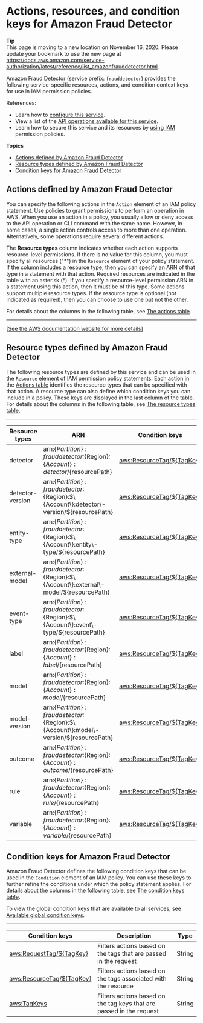 # Actions, resources, and condition keys for Amazon Fraud Detector<a name="list_amazonfrauddetector"></a>

**Tip**  
This page is moving to a new location on November 16, 2020\. Please update your bookmark to use the new page at [https://docs\.aws\.amazon\.com/service\-authorization/latest/reference/list\_amazonfrauddetector\.html](https://docs.aws.amazon.com/service-authorization/latest/reference/list_amazonfrauddetector.html)\. 

Amazon Fraud Detector \(service prefix: `frauddetector`\) provides the following service\-specific resources, actions, and condition context keys for use in IAM permission policies\.

References:
+ Learn how to [configure this service](https://docs.aws.amazon.com/frauddetector/latest/ug/what-is-frauddetector.html)\.
+ View a list of the [API operations available for this service](https://docs.aws.amazon.com/frauddetector/latest/api/)\.
+ Learn how to secure this service and its resources by [using IAM](https://docs.aws.amazon.com/frauddetector/latest/ug/assets.html) permission policies\.

**Topics**
+ [Actions defined by Amazon Fraud Detector](#amazonfrauddetector-actions-as-permissions)
+ [Resource types defined by Amazon Fraud Detector](#amazonfrauddetector-resources-for-iam-policies)
+ [Condition keys for Amazon Fraud Detector](#amazonfrauddetector-policy-keys)

## Actions defined by Amazon Fraud Detector<a name="amazonfrauddetector-actions-as-permissions"></a>

You can specify the following actions in the `Action` element of an IAM policy statement\. Use policies to grant permissions to perform an operation in AWS\. When you use an action in a policy, you usually allow or deny access to the API operation or CLI command with the same name\. However, in some cases, a single action controls access to more than one operation\. Alternatively, some operations require several different actions\.

The **Resource types** column indicates whether each action supports resource\-level permissions\. If there is no value for this column, you must specify all resources \("\*"\) in the `Resource` element of your policy statement\. If the column includes a resource type, then you can specify an ARN of that type in a statement with that action\. Required resources are indicated in the table with an asterisk \(\*\)\. If you specify a resource\-level permission ARN in a statement using this action, then it must be of this type\. Some actions support multiple resource types\. If the resource type is optional \(not indicated as required\), then you can choose to use one but not the other\.

For details about the columns in the following table, see [The actions table](reference_policies_actions-resources-contextkeys.md#actions_table)\.


****  
[\[See the AWS documentation website for more details\]](http://docs.aws.amazon.com/IAM/latest/UserGuide/list_amazonfrauddetector.html)

## Resource types defined by Amazon Fraud Detector<a name="amazonfrauddetector-resources-for-iam-policies"></a>

The following resource types are defined by this service and can be used in the `Resource` element of IAM permission policy statements\. Each action in the [Actions table](#amazonfrauddetector-actions-as-permissions) identifies the resource types that can be specified with that action\. A resource type can also define which condition keys you can include in a policy\. These keys are displayed in the last column of the table\. For details about the columns in the following table, see [The resource types table](reference_policies_actions-resources-contextkeys.md#resources_table)\.


****  

| Resource types | ARN | Condition keys | 
| --- | --- | --- | 
|   detector  |  arn:$\{Partition\}:frauddetector:$\{Region\}:$\{Account\}:detector/$\{resourcePath\}  |   [ aws:ResourceTag/$\{TagKey\} ](#amazonfrauddetector-aws_ResourceTag___TagKey_)   | 
|   detector\-version  |  arn:$\{Partition\}:frauddetector:$\{Region\}:$\{Account\}:detector\-version/$\{resourcePath\}  |   [ aws:ResourceTag/$\{TagKey\} ](#amazonfrauddetector-aws_ResourceTag___TagKey_)   | 
|   entity\-type  |  arn:$\{Partition\}:frauddetector:$\{Region\}:$\{Account\}:entity\-type/$\{resourcePath\}  |   [ aws:ResourceTag/$\{TagKey\} ](#amazonfrauddetector-aws_ResourceTag___TagKey_)   | 
|   external\-model  |  arn:$\{Partition\}:frauddetector:$\{Region\}:$\{Account\}:external\-model/$\{resourcePath\}  |   [ aws:ResourceTag/$\{TagKey\} ](#amazonfrauddetector-aws_ResourceTag___TagKey_)   | 
|   event\-type  |  arn:$\{Partition\}:frauddetector:$\{Region\}:$\{Account\}:event\-type/$\{resourcePath\}  |   [ aws:ResourceTag/$\{TagKey\} ](#amazonfrauddetector-aws_ResourceTag___TagKey_)   | 
|   label  |  arn:$\{Partition\}:frauddetector:$\{Region\}:$\{Account\}:label/$\{resourcePath\}  |   [ aws:ResourceTag/$\{TagKey\} ](#amazonfrauddetector-aws_ResourceTag___TagKey_)   | 
|   model  |  arn:$\{Partition\}:frauddetector:$\{Region\}:$\{Account\}:model/$\{resourcePath\}  |   [ aws:ResourceTag/$\{TagKey\} ](#amazonfrauddetector-aws_ResourceTag___TagKey_)   | 
|   model\-version  |  arn:$\{Partition\}:frauddetector:$\{Region\}:$\{Account\}:model\-version/$\{resourcePath\}  |   [ aws:ResourceTag/$\{TagKey\} ](#amazonfrauddetector-aws_ResourceTag___TagKey_)   | 
|   outcome  |  arn:$\{Partition\}:frauddetector:$\{Region\}:$\{Account\}:outcome/$\{resourcePath\}  |   [ aws:ResourceTag/$\{TagKey\} ](#amazonfrauddetector-aws_ResourceTag___TagKey_)   | 
|   rule  |  arn:$\{Partition\}:frauddetector:$\{Region\}:$\{Account\}:rule/$\{resourcePath\}  |   [ aws:ResourceTag/$\{TagKey\} ](#amazonfrauddetector-aws_ResourceTag___TagKey_)   | 
|   variable  |  arn:$\{Partition\}:frauddetector:$\{Region\}:$\{Account\}:variable/$\{resourcePath\}  |   [ aws:ResourceTag/$\{TagKey\} ](#amazonfrauddetector-aws_ResourceTag___TagKey_)   | 

## Condition keys for Amazon Fraud Detector<a name="amazonfrauddetector-policy-keys"></a>

Amazon Fraud Detector defines the following condition keys that can be used in the `Condition` element of an IAM policy\. You can use these keys to further refine the conditions under which the policy statement applies\. For details about the columns in the following table, see [The condition keys table](reference_policies_actions-resources-contextkeys.md#context_keys_table)\.

To view the global condition keys that are available to all services, see [Available global condition keys](reference_policies_condition-keys.html#AvailableKeys)\.


****  

| Condition keys | Description | Type | 
| --- | --- | --- | 
|   [ aws:RequestTag/$\{TagKey\} ](https://docs.aws.amazon.com/IAM/latest/UserGuide/reference_policies_condition-keys.html#condition-keys-requesttag)  | Filters actions based on the tags that are passed in the request | String | 
|   [ aws:ResourceTag/$\{TagKey\} ](https://docs.aws.amazon.com/IAM/latest/UserGuide/reference_policies_condition-keys.html#condition-keys-resourcetag)  | Filters actions based on the tags associated with the resource | String | 
|   [ aws:TagKeys ](https://docs.aws.amazon.com/IAM/latest/UserGuide/reference_policies_condition-keys.html#condition-keys-tagkeys)  | Filters actions based on the tag keys that are passed in the request | String | 